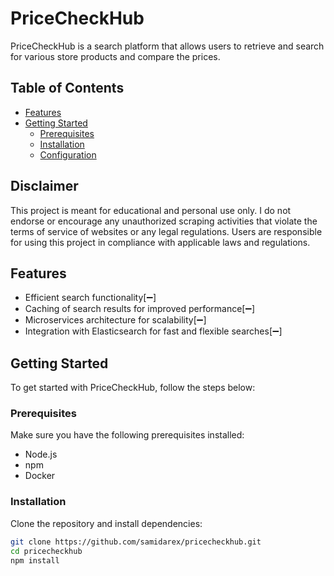 # PriceCheckHub

PriceCheckHub is a search platform that allows users to retrieve and search for various store products and compare the prices.

## Table of Contents
- [Features](#features)
- [Getting Started](#getting-started)
  - [Prerequisites](#prerequisites)
  - [Installation](#installation)
  - [Configuration](#configuration)
  
## Disclaimer

This project is meant for educational and personal use only. I do not endorse or encourage any unauthorized scraping activities that violate the terms of service of websites or any legal regulations. Users are responsible for using this project in compliance with applicable laws and regulations.

## Features

- Efficient search functionality[:heavy_minus_sign:]
- Caching of search results for improved performance[:heavy_minus_sign:]
- Microservices architecture for scalability[:heavy_minus_sign:]
- Integration with Elasticsearch for fast and flexible searches[:heavy_minus_sign:]

## Getting Started

To get started with PriceCheckHub, follow the steps below:

### Prerequisites

Make sure you have the following prerequisites installed:

- Node.js
- npm
- Docker

### Installation

Clone the repository and install dependencies:

```bash
git clone https://github.com/samidarex/pricecheckhub.git
cd pricecheckhub
npm install
